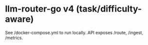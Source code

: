 # llm-router-go v4 (task/difficulty-aware)

See /docker-compose.yml to run locally. API exposes /route, /ingest, /metrics.
